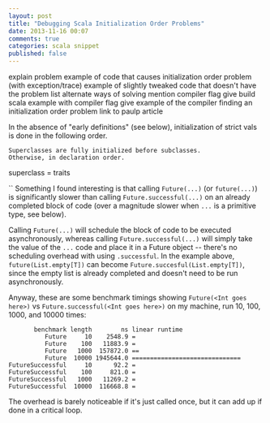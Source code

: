 ```yaml
---
layout: post
title: "Debugging Scala Initialization Order Problems"
date: 2013-11-16 00:07
comments: true
categories: scala snippet
published: false
---
```

explain problem
example of code that causes initialization order problem (with exception/trace)
example of slightly tweaked code that doesn't have the problem
list alternate ways of solving
mention compiler flag
give build scala example with compiler flag 
give example of the compiler finding an initialization order problem
link to paulp article



In the absence of "early definitions" (see below), initialization of strict vals is done in the following order.

    Superclasses are fully initialized before subclasses.
    Otherwise, in declaration order.

superclass = traits


``
Something I found interesting is that calling `Future(...)` (or `future(...)`) is significantly slower than calling `Future.successful(...)` on an already completed block of code (over a magnitude slower when `...` is a primitive type, see below).

Calling `Future(...)` will schedule the block of code to be executed asynchronously,
whereas calling `Future.successful(...)` will simply take the value of the `...` code and place it in 
a Future object -- there's no scheduling overhead with using `.successful`. In the example above,
`future(List.empty[T])` can become `Future.succesful(List.empty[T])`, since the empty list is
already completed and doesn't need to be run asynchronously.

Anyway, these are some benchmark timings showing `Future(<Int goes here>)` vs `Future.successful(<Int goes here>)` on my machine, run 10, 100, 1000, and 10000 times:

```
       benchmark length        ns linear runtime
          Future     10    2548.9 =
          Future    100   11883.9 =
          Future   1000  157872.0 ==
          Future  10000 1945644.0 ==============================
FutureSuccessful     10      92.2 =
FutureSuccessful    100     821.0 =
FutureSuccessful   1000   11269.2 =
FutureSuccessful  10000  116668.8 =
```

The overhead is barely noticeable if it's just called once, but it can add up
if done in a critical loop.